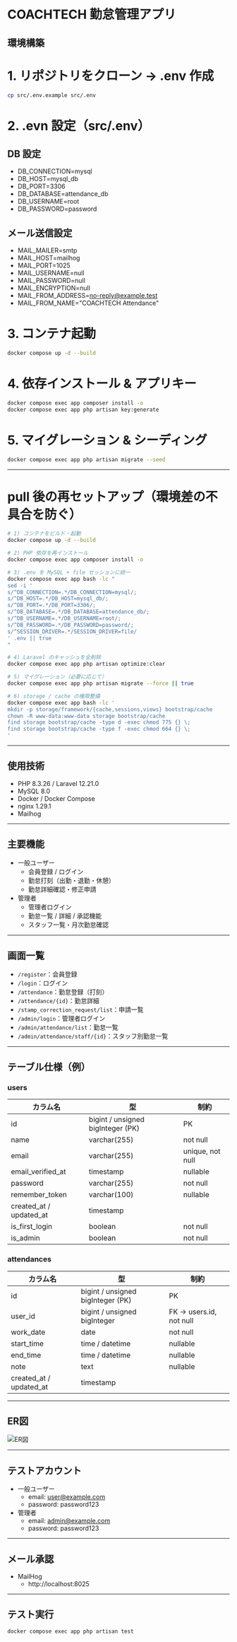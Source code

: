 # COACHTECH 勤怠管理アプリ

## 環境構築

# 1. リポジトリをクローン → .env 作成
```bash
cp src/.env.example src/.env
```
# 2. .evn 設定（src/.env）
## DB 設定
- DB_CONNECTION=mysql
- DB_HOST=mysql_db
- DB_PORT=3306
- DB_DATABASE=attendance_db
- DB_USERNAME=root
- DB_PASSWORD=password
## メール送信設定
- MAIL_MAILER=smtp
- MAIL_HOST=mailhog
- MAIL_PORT=1025
- MAIL_USERNAME=null
- MAIL_PASSWORD=null
- MAIL_ENCRYPTION=null
- MAIL_FROM_ADDRESS=no-reply@example.test
- MAIL_FROM_NAME="COACHTECH Attendance"

# 3. コンテナ起動
```bash
docker compose up -d --build
```

# 4. 依存インストール & アプリキー
```bash
docker compose exec app composer install -o
docker compose exec app php artisan key:generate
```

# 5. マイグレーション & シーディング
```bash
docker compose exec app php artisan migrate --seed
```

---

# pull 後の再セットアップ（環境差の不具合を防ぐ）
```bash
# 1) コンテナをビルド・起動
docker compose up -d --build

# 2) PHP 依存を再インストール
docker compose exec app composer install -o

# 3) .env を MySQL + file セッションに統一
docker compose exec app bash -lc "
sed -i '
s/^DB_CONNECTION=.*/DB_CONNECTION=mysql/;
s/^DB_HOST=.*/DB_HOST=mysql_db/;
s/^DB_PORT=.*/DB_PORT=3306/;
s/^DB_DATABASE=.*/DB_DATABASE=attendance_db/;
s/^DB_USERNAME=.*/DB_USERNAME=root/;
s/^DB_PASSWORD=.*/DB_PASSWORD=password/;
s/^SESSION_DRIVER=.*/SESSION_DRIVER=file/
' .env || true
"

# 4) Laravel のキャッシュを全削除
docker compose exec app php artisan optimize:clear

# 5) マイグレーション（必要に応じて）
docker compose exec app php artisan migrate --force || true

# 6) storage / cache の権限整備
docker compose exec app bash -lc '
mkdir -p storage/framework/{cache,sessions,views} bootstrap/cache
chown -R www-data:www-data storage bootstrap/cache
find storage bootstrap/cache -type d -exec chmod 775 {} \;
find storage bootstrap/cache -type f -exec chmod 664 {} \;
'
```

---

## 使用技術
- PHP 8.3.26 / Laravel 12.21.0
- MySQL 8.0
- Docker / Docker Compose
- nginx 1.29.1
- Mailhog

---

## 主要機能
- 一般ユーザー
  - 会員登録 / ログイン
  - 勤怠打刻（出勤・退勤・休憩）
  - 勤怠詳細確認・修正申請
- 管理者
  - 管理者ログイン
  - 勤怠一覧 / 詳細 / 承認機能
  - スタッフ一覧・月次勤怠確認

---

## 画面一覧
- `/register`：会員登録
- `/login`：ログイン
- `/attendance`：勤怠登録（打刻）
- `/attendance/{id}`：勤怠詳細
- `/stamp_correction_request/list`：申請一覧
- `/admin/login`：管理者ログイン
- `/admin/attendance/list`：勤怠一覧
- `/admin/attendance/staff/{id}`：スタッフ別勤怠一覧

---

## テーブル仕様（例）

### users
| カラム名 | 型 | 制約 |
| --- | --- | --- |
| id | bigint / unsigned bigInteger (PK) | PK |
| name | varchar(255) | not null |
| email | varchar(255) | unique, not null |
| email_verified_at | timestamp | nullable |
| password | varchar(255) | not null |
| remember_token | varchar(100) | nullable |
| created_at / updated_at | timestamp |  |
| is_first_login | boolean | not null |
| is_admin | boolean | not null |

### attendances
| カラム名 | 型 | 制約 |
| --- | --- | --- |
| id | bigint / unsigned bigInteger (PK) | PK |
| user_id | bigint / unsigned bigInteger | FK -> users.id, not null |
| work_date | date | not null |
| start_time | time / datetime | nullable |
| end_time | time / datetime | nullable |
| note | text | nullable |
| created_at / updated_at | timestamp |  |

---

## ER図
![ER図](er.png)

---

## テストアカウント
- 一般ユーザー
  - email: user@example.com
  - password: password123
- 管理者
  - email: admin@example.com
  - password: password123

---

## メール承認
- MailHog
  - http://localhost:8025

---

## テスト実行
```bash
docker compose exec app php artisan test
```
